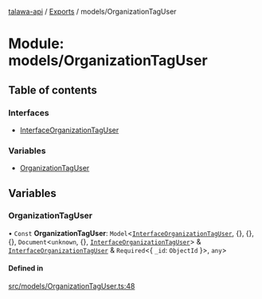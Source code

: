 [talawa-api](../README.md) / [Exports](../modules.md) / models/OrganizationTagUser

# Module: models/OrganizationTagUser

## Table of contents

### Interfaces

- [InterfaceOrganizationTagUser](../interfaces/models_OrganizationTagUser.InterfaceOrganizationTagUser.md)

### Variables

- [OrganizationTagUser](models_OrganizationTagUser.md#organizationtaguser)

## Variables

### OrganizationTagUser

• `Const` **OrganizationTagUser**: `Model`\<[`InterfaceOrganizationTagUser`](../interfaces/models_OrganizationTagUser.InterfaceOrganizationTagUser.md), \{\}, \{\}, \{\}, `Document`\<`unknown`, \{\}, [`InterfaceOrganizationTagUser`](../interfaces/models_OrganizationTagUser.InterfaceOrganizationTagUser.md)\> & [`InterfaceOrganizationTagUser`](../interfaces/models_OrganizationTagUser.InterfaceOrganizationTagUser.md) & `Required`\<\{ `_id`: `ObjectId`  \}\>, `any`\>

#### Defined in

[src/models/OrganizationTagUser.ts:48](https://github.com/PalisadoesFoundation/talawa-api/blob/708df7e/src/models/OrganizationTagUser.ts#L48)
